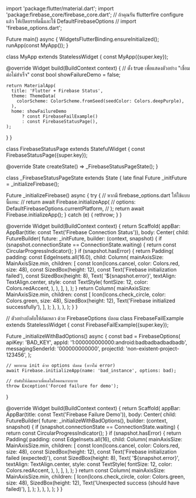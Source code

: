 import 'package:flutter/material.dart';
import 'package:firebase_core/firebase_core.dart';
// ถ้าคุณรัน flutterfire configure แล้ว ให้เปิดบรรทัดนี้และใช้ DefaultFirebaseOptions
// import 'firebase_options.dart';

Future<void> main() async {
  WidgetsFlutterBinding.ensureInitialized();
  runApp(const MyApp());
}

class MyApp extends StatelessWidget {
  const MyApp({super.key});

  @override
  Widget build(BuildContext context) {
    // ตั้ง true เพื่อแสดงตัวอย่าง "เชื่อมต่อไม่สำเร็จ"
    const bool showFailureDemo = false;

    return MaterialApp(
      title: 'Flutter + Firebase Status',
      theme: ThemeData(
        colorScheme: ColorScheme.fromSeed(seedColor: Colors.deepPurple),
      ),
      home: showFailureDemo
          ? const FirebaseFailExample()
          : const FirebaseStatusPage(),
    );
  }
}

class FirebaseStatusPage extends StatefulWidget {
  const FirebaseStatusPage({super.key});

  @override
  State<FirebaseStatusPage> createState() => _FirebaseStatusPageState();
}

class _FirebaseStatusPageState extends State<FirebaseStatusPage> {
  late final Future<FirebaseApp> _initFuture = _initializeFirebase();

  Future<FirebaseApp> _initializeFirebase() async {
    try {
      // หากมี firebase_options.dart ให้ใช้แบบนี้แทน:
      // return await Firebase.initializeApp(
      //   options: DefaultFirebaseOptions.currentPlatform,
      // );
      return await Firebase.initializeApp();
    } catch (e) {
      rethrow;
    }
  }

  @override
  Widget build(BuildContext context) {
    return Scaffold(
      appBar: AppBar(title: const Text('Firebase Connection Status')),
      body: Center(
        child: FutureBuilder<FirebaseApp>(
          future: _initFuture,
          builder: (context, snapshot) {
            if (snapshot.connectionState == ConnectionState.waiting) {
              return const CircularProgressIndicator();
            }
            if (snapshot.hasError) {
              return Padding(
                padding: const EdgeInsets.all(16.0),
                child: Column(
                  mainAxisSize: MainAxisSize.min,
                  children: [
                    const Icon(Icons.cancel, color: Colors.red, size: 48),
                    const SizedBox(height: 12),
                    const Text('Firebase initialization failed'),
                    const SizedBox(height: 8),
                    Text(
                      '${snapshot.error}',
                      textAlign: TextAlign.center,
                      style: const TextStyle(
                        fontSize: 12,
                        color: Colors.redAccent,
                      ),
                    ),
                  ],
                ),
              );
            }
            return Column(
              mainAxisSize: MainAxisSize.min,
              children: const [
                Icon(Icons.check_circle, color: Colors.green, size: 48),
                SizedBox(height: 12),
                Text('Firebase initialized successfully'),
              ],
            );
          },
        ),
      ),
    );
  }
}

// ตัวอย่างบังคับให้ล้มเหลว ด้วย FirebaseOptions ปลอม
class FirebaseFailExample extends StatelessWidget {
  const FirebaseFailExample({super.key});

  Future<FirebaseApp> _initializeWithBadOptions() async {
    const bad = FirebaseOptions(
      apiKey: 'BAD_KEY',
      appId: '1:000000000000:android:badbadbadbadbadb',
      messagingSenderId: '000000000000',
      projectId: 'non-existent-project-123456',
    );

    // พยายาม init ด้วย options ปลอม (อาจไม่ error)
    await Firebase.initializeApp(name: 'bad_instance', options: bad);

    // บังคับให้ล้มเหลวเพื่อเดโมไอคอนกากบาท
    throw Exception('Forced failure for demo');
  }

  @override
  Widget build(BuildContext context) {
    return Scaffold(
      appBar: AppBar(title: const Text('Firebase Failure Demo')),
      body: Center(
        child: FutureBuilder<FirebaseApp>(
          future: _initializeWithBadOptions(),
          builder: (context, snapshot) {
            if (snapshot.connectionState == ConnectionState.waiting) {
              return const CircularProgressIndicator();
            }
            if (snapshot.hasError) {
              return Padding(
                padding: const EdgeInsets.all(16),
                child: Column(
                  mainAxisSize: MainAxisSize.min,
                  children: [
                    const Icon(Icons.cancel, color: Colors.red, size: 48),
                    const SizedBox(height: 12),
                    const Text('Firebase initialization failed (expected)'),
                    const SizedBox(height: 8),
                    Text(
                      '${snapshot.error}',
                      textAlign: TextAlign.center,
                      style: const TextStyle(
                        fontSize: 12,
                        color: Colors.redAccent,
                      ),
                    ),
                  ],
                ),
              );
            }
            return const Column(
              mainAxisSize: MainAxisSize.min,
              children: [
                Icon(Icons.check_circle, color: Colors.green, size: 48),
                SizedBox(height: 12),
                Text('Unexpected success (should have failed)'),
              ],
            );
          },
        ),
      ),
    );
  }
}
